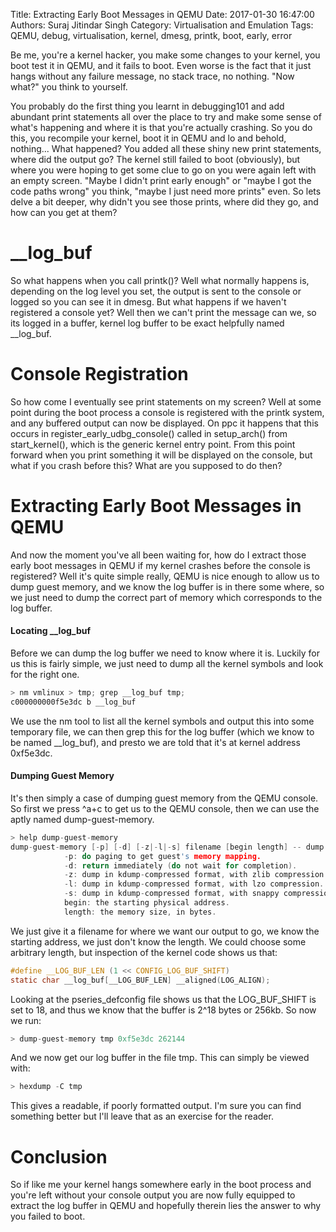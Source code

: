 Title: Extracting Early Boot Messages in QEMU
Date: 2017-01-30 16:47:00
Authors: Suraj Jitindar Singh
Category: Virtualisation and Emulation
Tags: QEMU, debug, virtualisation, kernel, dmesg, printk, boot, early, error

Be me, you're a kernel hacker, you make some changes to your kernel, you boot
test it in QEMU, and it fails to boot. Even worse is the fact that it just hangs
without any failure message, no stack trace, no nothing. "Now what?" you think
to yourself.

You probably do the first thing you learnt in debugging101 and add abundant
print statements all over the place to try and make some sense of what's
happening and where it is that you're actually crashing. So you do this, you
recompile your kernel, boot it in QEMU and lo and behold, nothing... What
happened? You added all these shiny new print statements, where did the output
go? The kernel still failed to boot (obviously), but where you were hoping to
get some clue to go on you were again left with an empty screen. "Maybe I
didn't print early enough" or "maybe I got the code paths wrong" you think,
"maybe I just need more prints" even. So lets delve a bit deeper, why didn't
you see those prints, where did they go, and how can you get at them?

# __log_buf

So what happens when you call printk()? Well what normally happens is,
depending on the log level you set, the output is sent to the console or logged
so you can see it in dmesg. But what happens if we haven't registered a console
yet? Well then we can't print the message can we, so its logged in a buffer,
kernel log buffer to be exact helpfully named __log_buf.

# Console Registration

So how come I eventually see print statements on my screen? Well at some point
during the boot process a console is registered with the printk system, and any
buffered output can now be displayed. On ppc it happens that this occurs in
register_early_udbg_console() called in setup_arch() from start_kernel(),
which is the generic kernel entry point. From this point forward when you print
something it will be displayed on the console, but what if you crash before
this? What are you supposed to do then?

# Extracting Early Boot Messages in QEMU

And now the moment you've all been waiting for, how do I extract those early
boot messages in QEMU if my kernel crashes before the console is registered?
Well it's quite simple really, QEMU is nice enough to allow us to dump guest
memory, and we know the log buffer is in there some where, so we just need to
dump the correct part of memory which corresponds to the log buffer.

#### Locating __log_buf

Before we can dump the log buffer we need to know where it is. Luckily for us
this is fairly simple, we just need to dump all the kernel symbols and look for
the right one.


```c
> nm vmlinux > tmp; grep __log_buf tmp;
c000000000f5e3dc b __log_buf
```

We use the nm tool to list all the kernel symbols and output this into some
temporary file, we can then grep this for the log buffer (which we know to be
named __log_buf), and presto we are told that it's at kernel address 0xf5e3dc.

#### Dumping Guest Memory

It's then simply a case of dumping guest memory from the QEMU console. So first
we press ^a+c to get us to the QEMU console, then we can use the aptly named
dump-guest-memory.

```c
> help dump-guest-memory
dump-guest-memory [-p] [-d] [-z|-l|-s] filename [begin length] -- dump guest memory into file 'filename'.
			-p: do paging to get guest's memory mapping.
			-d: return immediately (do not wait for completion).
			-z: dump in kdump-compressed format, with zlib compression.
			-l: dump in kdump-compressed format, with lzo compression.
			-s: dump in kdump-compressed format, with snappy compression.
			begin: the starting physical address.
			length: the memory size, in bytes.
```

We just give it a filename for where we want our output to go, we know the
starting address, we just don't know the length. We could choose some arbitrary
length, but inspection of the kernel code shows us that:

```c
#define __LOG_BUF_LEN (1 << CONFIG_LOG_BUF_SHIFT)
static char __log_buf[__LOG_BUF_LEN] __aligned(LOG_ALIGN);
```

Looking at the pseries_defconfig file shows us that the LOG_BUF_SHIFT is set to
18, and thus we know that the buffer is 2^18 bytes or 256kb. So now we run:

```c
> dump-guest-memory tmp 0xf5e3dc 262144
```

And we now get our log buffer in the file tmp. This can simply be viewed with:

```c
> hexdump -C tmp
```

This gives a readable, if poorly formatted output. I'm sure you can find
something better but I'll leave that as an exercise for the reader.

# Conclusion

So if like me your kernel hangs somewhere early in the boot process and you're
left without your console output you are now fully equipped to extract the log
buffer in QEMU and hopefully therein lies the answer to why you failed to boot.
